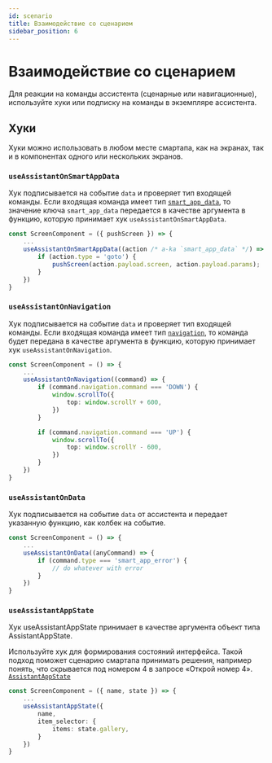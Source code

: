 ```yaml
---
id: scenario
title: Взаимодействие со сценарием
sidebar_position: 6
---
```


# Взаимодействие со сценарием

Для реакции на команды ассистента (сценарные или навигационные), используйте хуки или подписку на команды в экземпляре ассистента.

## Хуки

Хуки можно использовать в любом месте смартапа, как на экранах, так и в компонентах одного или нескольких экранов.

### `useAssistantOnSmartAppData`

Хук подписывается на событие `data` и проверяет тип входящей команды. Если входящая команда имеет тип [`smart_app_data`](https://github.com/salute-developers/salutejs-client/blob/main/src/typings.ts#L151), то значение ключа `smart_app_data` передается в качестве аргумента в функцию, которую принимает хук `useAssistantOnSmartAppData`.

```ts
const ScreenComponent = ({ pushScreen }) => {
    ...
    useAssistantOnSmartAppData((action /* a-ka `smart_app_data` */) => {
        if (action.type = 'goto') {
            pushScreen(action.payload.screen, action.payload.params);
        }
    })
}
```

### `useAssistantOnNavigation`

Хук подписывается на событие `data` и проверяет тип входящей команды. Если входящая команда имеет тип [`navigation`](https://github.com/salute-developers/salutejs-client/blob/main/src/typings.ts#L137), то команда будет передана в качестве аргумента в функцию, которую принимает хук `useAssistantOnNavigation`.

```ts
const ScreenComponent = () => {
    ...
    useAssistantOnNavigation((command) => {
        if (command.navigation.command === 'DOWN') {
            window.scrollTo({
                top: window.scrollY + 600,
            })
        }

        if (command.navigation.command === 'UP') {
            window.scrollTo({
                top: window.scrollY - 600,
            })
        }
    })
}
```

### `useAssistantOnData`

Хук подписывается на событие `data` от ассистента и передает указанную функцию, как колбек на событие.

```ts
const ScreenComponent = () => {
    ...
    useAssistantOnData((anyCommand) => {
        if (command.type === 'smart_app_error') {
            // do whatever with error
        }
    })
}
```

### `useAssistantAppState`

Хук useAssistantAppState принимает в качестве аргумента объект типа AssistantAppState.

Используйте хук для формирования состояний интерфейса. Такой подход поможет сценарию смартапа принимать решения, например понять, что скрывается под номером 4 в запросе «Открой номер 4». [`AssistantAppState`](https://github.com/salute-developers/salutejs-client/blob/main/src/typings.ts#L68)

```ts
const ScreenComponent = ({ name, state }) => {
    ...
    useAssistantAppState({
        name,
        item_selector: {
            items: state.gallery,
        }
    })
}
```
